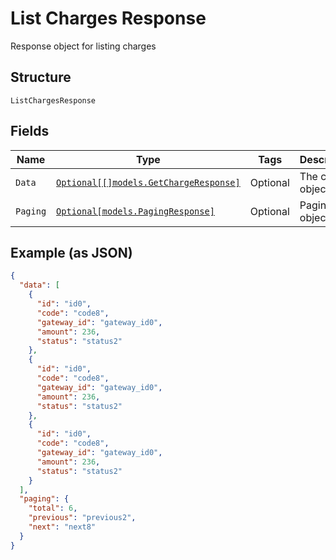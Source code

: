 
# List Charges Response

Response object for listing charges

## Structure

`ListChargesResponse`

## Fields

| Name | Type | Tags | Description |
|  --- | --- | --- | --- |
| `Data` | [`Optional[[]models.GetChargeResponse]`](../../doc/models/get-charge-response.md) | Optional | The charge objects |
| `Paging` | [`Optional[models.PagingResponse]`](../../doc/models/paging-response.md) | Optional | Paging object |

## Example (as JSON)

```json
{
  "data": [
    {
      "id": "id0",
      "code": "code8",
      "gateway_id": "gateway_id0",
      "amount": 236,
      "status": "status2"
    },
    {
      "id": "id0",
      "code": "code8",
      "gateway_id": "gateway_id0",
      "amount": 236,
      "status": "status2"
    },
    {
      "id": "id0",
      "code": "code8",
      "gateway_id": "gateway_id0",
      "amount": 236,
      "status": "status2"
    }
  ],
  "paging": {
    "total": 6,
    "previous": "previous2",
    "next": "next8"
  }
}
```

